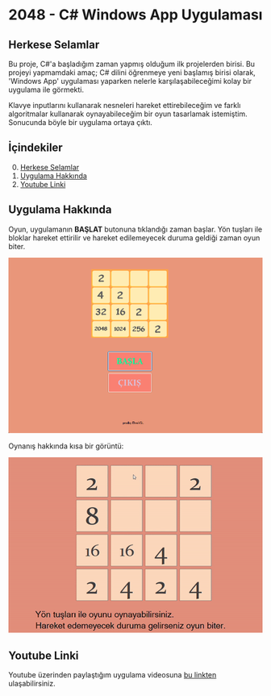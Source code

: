 # 2048 - C# Windows App Uygulaması

## Herkese Selamlar

Bu proje, C#'a başladığım zaman yapmış olduğum ilk projelerden birisi. 
Bu projeyi yapmamdaki amaç; C# dilini öğrenmeye yeni başlamış birisi olarak, 'Windows App' uygulaması yaparken nelerle karşılaşabileceğimi kolay bir uygulama ile görmekti.

Klavye inputlarını kullanarak nesneleri hareket ettirebileceğim ve farklı algoritmalar kullanarak oynayabileceğim bir oyun tasarlamak istemiştim. Sonucunda böyle bir uygulama ortaya çıktı.

## İçindekiler

0. [Herkese Selamlar](#herkese-selamlar)
1. [Uygulama Hakkında](#uygulama-hakkında)
2. [Youtube Linki](#youtube-linki)

## Uygulama Hakkında

Oyun, uygulamanın **BAŞLAT** butonuna tıklandığı zaman başlar. Yön tuşları ile bloklar hareket ettirilir ve hareket edilemeyecek duruma geldiği zaman oyun biter.

![](./examples/mainpage.png)

Oynanış hakkında kısa bir görüntü:

![](./examples/gameplay.gif)


## Youtube Linki

Youtube üzerinden paylaştığım uygulama videosuna [bu linkten](https://youtu.be/DCNAg441QK0) ulaşabilirsiniz.
